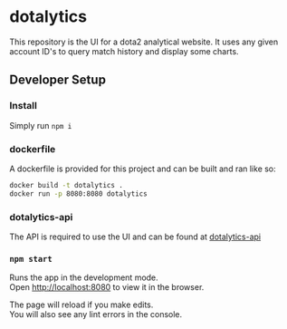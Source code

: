# dotalytics

This repository is the UI for a dota2 analytical website. It uses any given account ID's to query match history and display some charts.

## Developer Setup

### Install

Simply run `npm i`

### dockerfile

A dockerfile is provided for this project and can be built and ran like so:
```bash
docker build -t dotalytics .
docker run -p 8080:8080 dotalytics
```

### dotalytics-api

The API is required to use the UI and can be found at [dotalytics-api](https://github.com/trevormccasland/dotalytics-api)

### `npm start`

Runs the app in the development mode.\
Open [http://localhost:8080](http://localhost:8080) to view it in the browser.

The page will reload if you make edits.\
You will also see any lint errors in the console.
